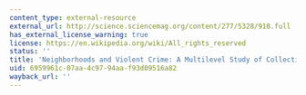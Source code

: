```yaml
---
content_type: external-resource
external_url: http://science.sciencemag.org/content/277/5328/918.full
has_external_license_warning: true
license: https://en.wikipedia.org/wiki/All_rights_reserved
status: ''
title: 'Neighborhoods and Violent Crime: A Multilevel Study of Collective Efficacy'
uid: 6959961c-07aa-4c97-94aa-f93d09516a82
wayback_url: ''
---
```


